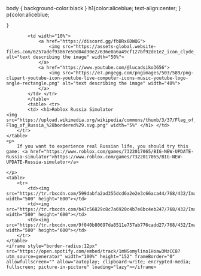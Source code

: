 <!DOCTYPE html>

<html lang="en" xmlns="http://www.w3.org/1999/xhtml">
<head>
    <meta charset="utf-8" />
    <title></title>
    <link rel="stylesheet" type="text/css" href="StyleSheet1.css">
    body
    { background-color:black
    }
    h1{color:aliceblue;
    text-align:center;
    }
    p{color:aliceblue;

    }

</head>
<body>
    <table>
        <tr>

            <td width="10%">
                <a href="https://discord.gg/fbBRx6DWQG">
                    <img src="https://assets-global.website-files.com/6257adef93867e50d84d30e2/636e0a6a49cf127bf92de1e2_icon_clyde_blurple_RGB.png" alt="text describing the image" width="50%">
                </a>
                <a href="https://www.youtube.com/@lucadsiko3656">
                    <img src="https://e7.pngegg.com/pngimages/503/589/png-clipart-youtube-icon-youtube-live-computer-icons-music-youtube-logo-angle-rectangle.png" alt="text describing the image" width="40%">
                </a>
            </td> </tr>
            </table>
            <table> <tr>
            <td> <h1>Roblox Russia Simulator                                                                     <img src="https://upload.wikimedia.org/wikipedia/commons/thumb/3/37/Flag_of_Russia_%28bordered%29.svg/2560px-Flag_of_Russia_%28bordered%29.svg.png" width="5%" </h1> </td>
        </tr>
    </table>
    <p>
        If you want to experience real Russian life, you should try this game: <a href="https://www.roblox.com/games/7322017065/BIG-NEW-UPDATE-Russia-simulator">https://www.roblox.com/games/7322017065/BIG-NEW-UPDATE-Russia-simulator</a>

    </p>
    <table>
        <tr>
            <td><img src="https://tr.rbxcdn.com/599dabfa2ad355dcd6a2e2e3c66aca44/768/432/Image/Png" width="500" height="600"></td>
            <td><img src="https://tr.rbxcdn.com/b47c56829c8c7a6920c4b7e6bc4eb247/768/432/Image/Png" width="500" height="600"></td>
            <td><img src="https://tr.rbxcdn.com/9f040b80697da8511e757ab776cadd27/768/432/Image/Png" width="500" height="600"></td>
        </tr>
    </table>
    <iframe style="border-radius:12px" src="https://open.spotify.com/embed/track/1mNSomylino1Hoaw3MzCC8?utm_source=generator" width="100%" height="152" frameBorder="0" allowfullscreen="" allow="autoplay; clipboard-write; encrypted-media; fullscreen; picture-in-picture" loading="lazy"></iframe>
</body>
</html>
